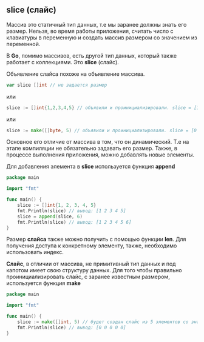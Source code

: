 ## slice (слайс)

Массив это статичный тип данных, т.е мы заранее должны знать его размер. Нельзя, во время работы приложения, считать число с клавиатуры в переменную и создать массив размером со значением из переменной.

В **Go**, помимо массивов, есть другой тип данных, который также работает с коллекциями. Это **slice** (слайс).

Объявление слайса похоже на объявление массива.

```go
var slice []int // не задается размер
```

или

```go
slice := []int{1,2,3,4,5} // объявили и проинициализировали. slice = [1 2 3 4 5] 
```

или

```go
slice := make([]byte, 5) // объявили и проинициализировали. slice = [0 0 0 0 0] 
```

Основное его отличие от массива в том, что он динамический. Т.е на этапе компиляции не обязательно задавать его размер. Также, в процессе выполнения приложения, можно добавлять новые элементы.

Для добавления элемента в **slice** используется функция **append**

```go
package main

import "fmt"

func main() {
    slice := []int{1, 2, 3, 4, 5}
    fmt.Println(slice) // вывод: [1 2 3 4 5]
    slice = append(slice, 6)
    fmt.Println(slice) // вывод: [1 2 3 4 5 6]
}
```

Размер **слайса** также можно получить с помощью функции **len**. Для получения доступа к конкретному элементу, также, необходимо использовать индекс.

**Слайс**, в отличии от массива, не примитивный тип данных и под капотом имеет свою структуру данных. Для того чтобы правильно проинициализировать слайс, с заранее известным размером, используется функция **make**

```go
package main

import "fmt"

func main() {
    slice := make([]int, 5) // будет создан слайс из 5 элементов со значениями по умолчанию 0 для int-а
    fmt.Println(slice) // вывод: [0 0 0 0 0]
}
```